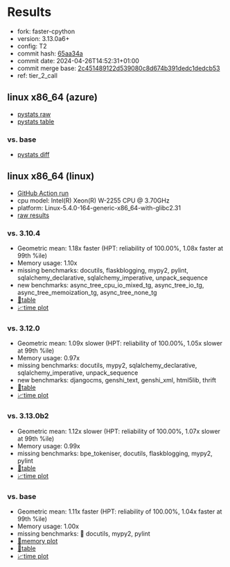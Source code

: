 # Results

- fork: faster-cpython
- version: 3.13.0a6+
- config: T2
- commit hash: [65aa34a](https://github.com/faster%2dcpython/cpython/commit/65aa34a)
- commit date: 2024-04-26T14:52:31+01:00
- commit merge base: [2c451489122d539080c8d674b391dedc1dedcb53](https://github.com/faster%2dcpython/cpython/commit/2c451489122d539080c8d674b391dedc1dedcb53)
- ref: tier_2_call

## linux x86_64 (azure)

- [pystats raw](bm-20240426-azure-x86_64-faster%252dcpython-tier_2_call-3.13.0a6%2B-65aa34a-pystats.json)
- [pystats table](bm-20240426-azure-x86_64-faster%252dcpython-tier_2_call-3.13.0a6%2B-65aa34a-pystats.md)

### vs. base

- [pystats diff](bm-20240426-azure-x86_64-faster%252dcpython-tier_2_call-3.13.0a6%2B-65aa34a-pystats-vs-base.md)

## linux x86_64 (linux)

- [GitHub Action run](https://github.com/faster-cpython/benchmarking/actions/runs/8859351404)
- cpu model: Intel(R) Xeon(R) W-2255 CPU @ 3.70GHz
- platform: Linux-5.4.0-164-generic-x86_64-with-glibc2.31
- [raw results](bm-20240426-linux-x86_64-faster%252dcpython-tier_2_call-3.13.0a6%2B-65aa34a.json)

### vs. 3.10.4

- Geometric mean: 1.18x faster (HPT: reliability of 100.00%, 1.08x faster at 99th %ile)
- Memory usage: 1.10x
- missing benchmarks: docutils, flaskblogging, mypy2, pylint, sqlalchemy_declarative, sqlalchemy_imperative, unpack_sequence
- new benchmarks: async_tree_cpu_io_mixed_tg, async_tree_io_tg, async_tree_memoization_tg, async_tree_none_tg
- [📄table](bm-20240426-linux-x86_64-faster%252dcpython-tier_2_call-3.13.0a6%2B-65aa34a-vs-3.10.4.md)
- [📈time plot](bm-20240426-linux-x86_64-faster%252dcpython-tier_2_call-3.13.0a6%2B-65aa34a-vs-3.10.4.svg)

### vs. 3.12.0

- Geometric mean: 1.09x slower (HPT: reliability of 100.00%, 1.05x slower at 99th %ile)
- Memory usage: 0.97x
- missing benchmarks: docutils, mypy2, sqlalchemy_declarative, sqlalchemy_imperative, unpack_sequence
- new benchmarks: djangocms, genshi_text, genshi_xml, html5lib, thrift
- [📄table](bm-20240426-linux-x86_64-faster%252dcpython-tier_2_call-3.13.0a6%2B-65aa34a-vs-3.12.0.md)
- [📈time plot](bm-20240426-linux-x86_64-faster%252dcpython-tier_2_call-3.13.0a6%2B-65aa34a-vs-3.12.0.svg)

### vs. 3.13.0b2

- Geometric mean: 1.12x slower (HPT: reliability of 100.00%, 1.07x slower at 99th %ile)
- Memory usage: 0.99x
- missing benchmarks: bpe_tokeniser, docutils, flaskblogging, mypy2, pylint
- [📄table](bm-20240426-linux-x86_64-faster%252dcpython-tier_2_call-3.13.0a6%2B-65aa34a-vs-3.13.0b2.md)
- [📈time plot](bm-20240426-linux-x86_64-faster%252dcpython-tier_2_call-3.13.0a6%2B-65aa34a-vs-3.13.0b2.svg)

### vs. base

- Geometric mean: 1.11x faster (HPT: reliability of 100.00%, 1.04x faster at 99th %ile)
- Memory usage: 1.00x
- missing benchmarks: 🔴 docutils, mypy2, pylint
- [🧠memory plot](bm-20240426-linux-x86_64-faster%252dcpython-tier_2_call-3.13.0a6%2B-65aa34a-vs-base-mem.svg)
- [📄table](bm-20240426-linux-x86_64-faster%252dcpython-tier_2_call-3.13.0a6%2B-65aa34a-vs-base.md)
- [📈time plot](bm-20240426-linux-x86_64-faster%252dcpython-tier_2_call-3.13.0a6%2B-65aa34a-vs-base.svg)

